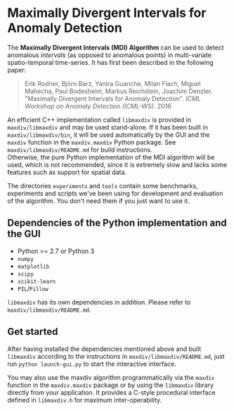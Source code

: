 Maximally Divergent Intervals for Anomaly Detection
===================================================

The **Maximally Divergent Intervals (MDI) Algorithm** can be used to detect anomalous *intervals* (as opposed to
anomalous points) in multi-variate spatio-temporal time-series. It has first been described in the following paper:

> Erik Rodner, Björn Barz, Yanira Guanche, Milan Flach, Miguel Mahecha, Paul Bodesheim, Markus Reichstein, Joachim Denzler.
> "Maximally Divergent Intervals for Anomaly Detection".
> *ICML Workshop on Anomaly Detection (ICML-WS)*. 2016

An efficient C++ implementation called `libmaxdiv` is provided in `maxdiv/libmaxdiv` and may be used stand-alone. If it has been
built in `maxdiv/libmaxdiv/bin`, it will be used automatically by the GUI and the `maxdiv` function in the `maxdiv.maxdiv` Python
package. See `maxdiv/libmaxdiv/README.md` for build instructions.  
Otherwise, the pure Python implementation of the MDI algorithm will be used, which is not recommended, since it is extremely slow
and lacks some features such as support for spatial data.

The directories `experiments` and `tools` contain some benchmarks, experiments and scripts we've been using for development and
evaluation of the algorithm. You don't need them if you just want to use it.


Dependencies of the Python implementation and the GUI
-----------------------------------------------------

- Python >= 2.7 or Python 3
- `numpy`
- `matplotlib`
- `scipy`
- `scikit-learn`
- `PIL`/`Pillow`

`libmaxdiv` has its own dependencies in addition. Please refer to `maxdiv/libmaxdiv/README.md`.


Get started
-----------

After having installed the dependencies mentioned above and built `libmaxdiv` according to the instructions in `maxdiv/libmaxdiv/README.md`,
just run `python launch-gui.py` to start the interactive interface.

You may also use the maxdiv algorithm programmatically via the `maxdiv` function in the `maxdiv.maxdiv` package or by using the `libmaxdiv`
library directly from your application. It provides a C-style procedural interface defined in `libmaxdiv.h` for maximum inter-operability.